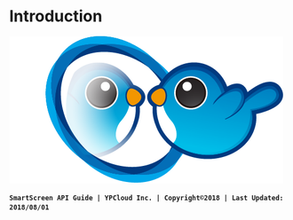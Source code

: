 # Introduction

![](.gitbook/assets/smartscreen.png)

**`SmartScreen API Guide | YPCloud Inc. | Copyright©2018 | Last Updated: 2018/08/01`**

